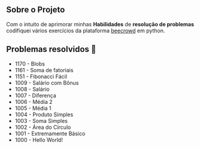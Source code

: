 ## Sobre o Projeto 
Com o intuito de aprimorar minhas **Habilidades** de **resolução de problemas** codifiquei vários exercícios da plataforma [beecrowd](https://judge.beecrowd.com/) em python.

## Problemas resolvidos :rocket: 

- 1170 - Blobs
- 1161 - Soma de fatoriais
- 1151 - Fibonacci Fácil
- 1009 - Salário com Bônus	
- 1008 - Salário	
- 1007 - Diferença	
- 1006 - Média 2
- 1005 - Média 1		
- 1004 - Produto Simples	
- 1003 - Soma Simples	
- 1002 - Área do Círculo	
- 1001 - Extremamente Básico	
- 1000 - Hello World!	
